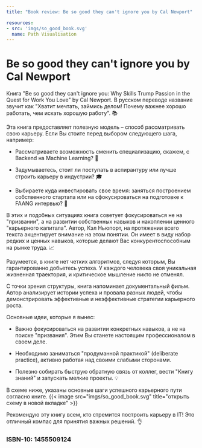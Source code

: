```yaml
---
title: "Book review: Be so good they can't ignore you by Cal Newport"

resources:
- src: 'imgs/so_good_book.svg'
  name: Path Visualisation
---
```

# Be so good they can't ignore you by Cal Newport


Книга "Be so good they can't ignore you: Why Skills Trump Passion in the Quest for Work You Love" by Cal Newport. В русском переводе название звучит как "Хватит мечтать, займись делом! Почему важнее хорошо работать, чем искать хорошую работу". 📚

Эта книга предоставляет полезную модель – способ рассматривать свою карьеру. Если Вы стоите перед выбором следующего шага, например:

- Рассматриваете возможность сменить специализацию, скажем, с Backend на Machine Learning? 🔄
  
- Задумываетесь, стоит ли поступать в аспирантуру или лучше строить карьеру в индустрии? 🎓

- Выбираете куда инвестировать свое время: заняться построением собственного стартапа или  на сфокусироваться на подготовке к FAANG интервью? 🚀

В этих и подобных ситуациях книга советует фокусироваться не на "призвании", а на развитии собственных навыков и накоплении ценного "карьерного капитала". Автор, Кэл Ньюпорт, на протяжении всего текста акцентирует внимание на этом понятии. Он имеет в виду набор редких и ценных навыков, которые делают Вас конкурентоспособным на рынке труда. 📈

Разумеется, в книге нет четких алгоритмов, следуя которым, Вы гарантированно добьетесь успеха. У каждого человека своя уникальная жизненная траектория, и критическое мышление никто не отменял.

С точки зрения структуры, книга напоминает документальный фильм. Автор анализирует истории успеха и провала разных людей, чтобы демонстрировать эффективные и неэффективные стратегии карьерного роста.

Основные идеи, которые я вынес:

- Важно фокусироваться на развитии конкретных навыков, а не на поиске "призвания". Этим Вы станете настоящим профессионалом в своем деле.
  
- Необходимо заниматься "продуманной практикой" (deliberate practice), активно работая над своими слабыми сторонами.
  
- Полезно собирать быструю обратную связь от коллег, вести "Книгу знаний" и запускать мелкие проекты. 💡

В схеме ниже, указаны основные шаги успешного карьерного пути согласно книге. 
{{< image src="imgs/so_good_book.svg" title="открыть схему в новой вкладке" >}}


Рекомендую эту книгу всем, кто стремится построить карьеру в IT! Это отличный компас для принятия важных решений. 👌
 


### ISBN-10: 1455509124
